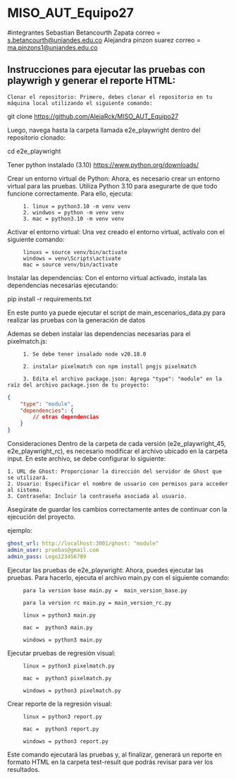 # MISO_AUT_Equipo27
#integrantes 
Sebastian Betancourth Zapata correo = s.betancourth@uniandes.edu.co
Alejandra pinzon suarez correo = ma.pinzons1@uniandes.edu.co
         
## Instrucciones para ejecutar las pruebas con playwrigh y generar el reporte HTML:

    Clonar el repositorio: Primero, debes clonar el repositorio en tu máquina local utilizando el siguiente comando:

git clone https://github.com/AlejaRck/MISO_AUT_Equipo27

Luego, navega hasta la carpeta llamada e2e_playwright dentro del repositorio clonado:

cd e2e_playwright

Tener python instalado (3.10)
https://www.python.org/downloads/

Crear un entorno virtual de Python: Ahora, es necesario crear un entorno virtual para las pruebas. Utiliza Python 3.10 para asegurarte de que todo funcione correctamente. Para ello, ejecuta:

         1. linux = python3.10 -m venv venv
         2. windwos = python -m venv venv
         3. mac = python3.10 -m venv venv

Activar el entorno virtual: Una vez creado el entorno virtual, actívalo con el siguiente comando:
         
         linuxs = source venv/bin/activate
         windows = venv\Scripts\activate
         mac = source venv/bin/activate

Instalar las dependencias: Con el entorno virtual activado, instala las dependencias necesarias ejecutando:

pip install -r requirements.txt

En este punto ya puede ejecutar el script de main_escenarios_data.py para realizar las pruebas con la generación de datos 

Ademas se deben instalar las dependencias necesarias para el pixelmatch.js:

         1. Se debe tener insalado node v20.18.0
         
         2. instalar pixelmatch con npm install pngjs pixelmatch
         
         3. Edita el archivo package.json: Agrega "type": "module" en la raíz del archivo package.json de tu proyecto:
         
```json
{
    "type": "module",
    "dependencies": {
        // otras dependencias
    }
}
``` 

Consideraciones
Dentro de la carpeta de cada versión (e2e_playwright_45, e2e_playwright_rc), es necesario modificar el archivo ubicado en la carpeta input. En este archivo, se debe configurar lo siguiente:

    1. URL de Ghost: Proporcionar la dirección del servidor de Ghost que se utilizará.
    2. Usuario: Especificar el nombre de usuario con permisos para acceder al sistema.
    3. Contraseña: Incluir la contraseña asociada al usuario.
    
Asegúrate de guardar los cambios correctamente antes de continuar con la ejecución del proyecto.

ejemplo:
```yaml
ghost_url: http://localhost:3001/ghost: "module"
admin_user: pruebas@gmail.com
admin_pass: Lego123456789
```

Ejecutar las pruebas de e2e_playwright: Ahora, puedes ejecutar las pruebas. Para hacerlo, ejecuta el archivo main.py con el siguiente comando:

         para la version base main.py =  main_version_base.py
         
         para la version rc main.py = main_version_rc.py
         
         linux = python3 main.py
         
         mac =  python3 main.py
         
         windows = python3 main.py

Ejecutar pruebas de regresión visual:

         linux = python3 pixelmatch.py
         
         mac =  python3 pixelmatch.py
         
         windows = python3 pixelmatch.py

Crear reporte de la regresión visual:
         
         linux = python3 report.py
         
         mac =  python3 report.py
         
         windows = python3 report.py

Este comando ejecutará las pruebas y, al finalizar, generará un reporte en formato HTML en la carpeta test-result que podrás revisar para ver los resultados.
